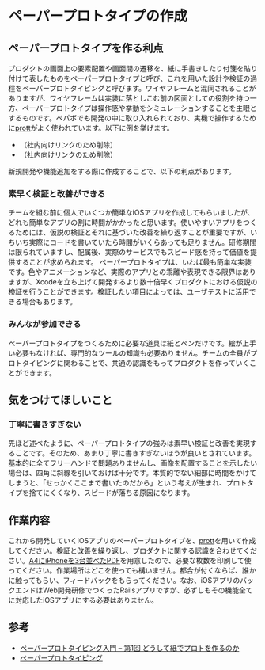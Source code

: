 # ペーパープロトタイプの作成

## ペーパープロトタイプを作る利点

プロダクトの画面上の要素配置や画面間の遷移を、紙に手書きしたり付箋を貼り付けて表したものをペーパープロトタイプと呼び、これを用いた設計や検証の過程をペーパープロトタイピングと呼びます。ワイヤフレームと混同されることがありますが、ワイヤフレームは実装に落としこむ前の図面としての役割を持つ一方、ペーパープロトタイプは操作感や挙動をシミュレーションすることを主眼とするものです。ペパボでも開発の中に取り入れられており、実機で操作するために[prott](https://prottapp.com/ja/)がよく使われています。以下に例を挙げます。

- （社内向けリンクのため削除）
- （社内向けリンクのため削除）

新規開発や機能追加をする際に作成することで、以下の利点があります。

### 素早く検証と改善ができる

チームを組む前に個人でいくつか簡単なiOSアプリを作成してもらいましたが、どれも簡単なアプリの割に時間がかかったと思います。使いやすいアプリをつくるためには、仮説の検証とそれに基づいた改善を繰り返すことが重要ですが、いちいち実際にコードを書いていたら時間がいくらあっても足りません。研修期間は限られていますし、配属後、実際のサービスでもスピード感を持って価値を提供することが求められます。
ペーパープロトタイプは、いわば最も簡単な実装です。色やアニメーションなど、実際のアプリとの乖離や表現できる限界はありますが、Xcodeを立ち上げて開発するより数十倍早くプロダクトにおける仮説の検証を行うことができます。検証したい項目によっては、ユーザテストに活用できる場合もあります。

### みんなが参加できる

ペーパープロトタイプをつくるために必要な道具は紙とペンだけです。絵が上手い必要もなければ、専門的なツールの知識も必要ありません。チームの全員がプロトタイピングに関わることで、共通の認識をもってプロダクトを作っていくことができます。

## 気をつけてほしいこと

### 丁寧に書きすぎない

先ほど述べたように、ペーパープロトタイプの強みは素早い検証と改善を実現することです。そのため、あまり丁寧に書きすぎないほうが良いとされています。基本的に全てフリーハンドで問題ありませんし、画像を配置することを示したい場合は、四角に斜線を引いておけば十分です。本質的でない細部に時間をかけてしまうと、「せっかくここまで書いたのだから」という考えが生まれ、プロトタイプを捨てにくくなり、スピードが落ちる原因になります。

## 作業内容

これから開発していくiOSアプリのペーパープロトタイプを、[prott](https://prottapp.com/ja/)を用いて作成してください。検証と改善を繰り返し、プロダクトに関する認識を合わせてください。[A4にiPhoneを3台並べたPDF](../assets/iphones.pdf)を用意したので、必要な枚数を印刷して使ってください。作業場所はどこを使っても構いません。都合が付くならば、誰かに触ってもらい、フィードバックをもらってください。なお、iOSアプリのバックエンドはWeb開発研修でつくったRailsアプリですが、必ずしもその機能全てに対応したiOSアプリにする必要はありません。

## 参考

- [ペーパープロトタイピング入門 – 第1回 どうして紙でプロトを作るのか](http://fladdict.net/blog/2013/12/paper-prototyping-1.html)
- [ペーパープロトタイピング](http://website-usability.info/2015/09/entry_150921.html)
